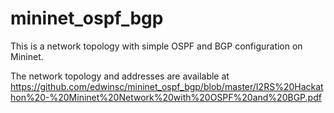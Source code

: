 # mininet_ospf_bgp

This is a network topology with simple OSPF and BGP configuration on Mininet.

The network topology and addresses are available at https://github.com/edwinsc/mininet_ospf_bgp/blob/master/I2RS%20Hackathon%20-%20Mininet%20Network%20with%20OSPF%20and%20BGP.pdf
